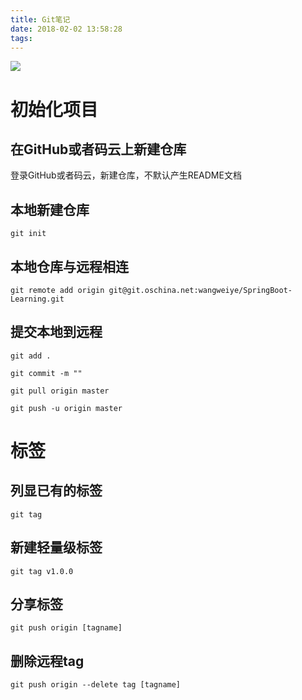 ```yaml
---
title: Git笔记
date: 2018-02-02 13:58:28
tags:
---
```

![](http://www.wailian.work/images/2018/02/06/d95260be85e5b41446a25914860307cbfa056a2c370c3-ZkMgle_fw658.th.jpg)

# 初始化项目

## 在GitHub或者码云上新建仓库

登录GitHub或者码云，新建仓库，不默认产生README文档

## 本地新建仓库

```
git init
```

## 本地仓库与远程相连

```
git remote add origin git@git.oschina.net:wangweiye/SpringBoot-Learning.git
```

## 提交本地到远程

```
git add .

git commit -m ""

git pull origin master

git push -u origin master
```

# 标签

## 列显已有的标签

```
git tag
```

## 新建轻量级标签

```
git tag v1.0.0
```

## 分享标签

```
git push origin [tagname]
```

## 删除远程tag

```
git push origin --delete tag [tagname]
```

